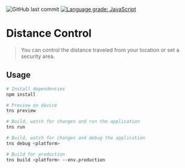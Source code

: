 ![GitHub last commit](https://img.shields.io/github/last-commit/ignacio68/distance-control)
[![Language grade: JavaScript](https://img.shields.io/lgtm/grade/javascript/g/ignacio68/distance-control.svg?logo=lgtm&logoWidth=18)](https://lgtm.com/projects/g/ignacio68/distance-control/context:javascript)

# Distance Control

> You can control the distance traveled from your location or set a security area.

## Usage

``` bash
# Install dependencies
npm install

# Preview on device
tns preview

# Build, watch for changes and run the application
tns run

# Build, watch for changes and debug the application
tns debug <platform>

# Build for production
tns build <platform> --env.production

```
